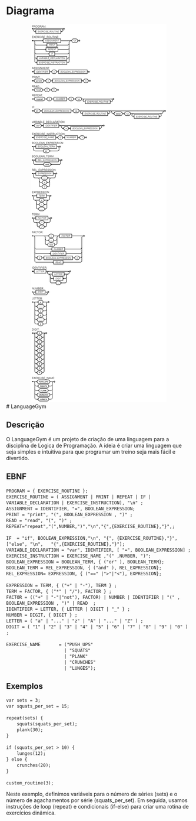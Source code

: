 
# Diagrama
<div style="text-align:center"><img src="diagrama/diagrama.png" /></div>
# LanguageGym

## Descrição
O LanguageGym é um projeto de criação de uma linguagem para a disciplina de Logica de Programação. A ideia é criar uma linguagem que seja simples e intuitiva para que programar um treino seja mais fácil e divertido.


## EBNF
```
PROGRAM = { EXERCISE_ROUTINE };
EXERCISE_ROUTINE = ( ASSIGNMENT | PRINT | REPEAT | IF | VARIABLE_DECLARATION | EXERCISE_INSTRUCTION), "\n" ;
ASSIGNMENT = IDENTIFIER, "=", BOOLEAN_EXPRESSION;
PRINT = "print", "(", BOOLEAN_EXPRESSION , ")" ;
READ = "read", "(", ")" ;
REPEAT="repeat","(",NUMBER,")","\n","{",{EXERCISE_ROUTINE},"}",;

IF  = "if", BOOLEAN_EXPRESSION,"\n", "{", {EXERCISE_ROUTINE},"}", ["else", "\n",   "{",{EXERCISE_ROUTINE},"}"];
VARIABLE_DECLARATION = "var", IDENTIFIER, [ "=", BOOLEAN_EXPRESSION] ;
EXERCISE_INSTRUCTION = EXERCISE_NAME ,"(" ,NUMBER, ")";
BOOLEAN_EXPRESSION = BOOLEAN_TERM, { ("or" ), BOOLEAN_TERM};
BOOLEAN_TERM = REL_EXPRESSION, { ("and" ), REL_EXPRESSION};
REL_EXPRESSION= EXPRESSION, { ("==" |">"|"<"), EXPRESSION};

EXPRESSION = TERM, { ("+" | "-"), TERM } ;
TERM = FACTOR, { ("*" | "/"), FACTOR } ;
FACTOR = (("+" | "-"|"not"), FACTOR) | NUMBER | IDENTIFIER | "(" , BOOLEAN_EXPRESSION , ")" | READ  ;
IDENTIFIER = LETTER, { LETTER | DIGIT | "_" } ;
NUMBER = DIGIT, { DIGIT } ;
LETTER = ( "a" | "..." | "z" | "A" | "..." | "Z" ) ;
DIGIT = ( "1" | "2" | "3" | "4" | "5" | "6" | "7" | "8" | "9" | "0" ) ; 

EXERCISE_NAME       = ("PUSH_UPS"
                      | "SQUATS"
                      | "PLANK"
                      | "CRUNCHES"
                      | "LUNGES");
```

## Exemplos
```
var sets = 3;
var squats_per_set = 15;

repeat(sets) {
    squats(squats_per_set);
    plank(30);
}

if (squats_per_set > 10) {
    lunges(12);
} else {
    crunches(20);
}

custom_routine(3);
```


Neste exemplo, definimos variáveis para o número de séries (sets) e o número de agachamentos por série (squats_per_set). Em seguida, usamos instruções de loop (repeat) e condicionais (if-else) para criar uma rotina de exercícios dinâmica.

